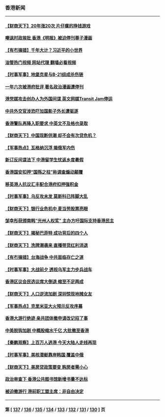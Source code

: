 ### 香港新闻
---
#### [【财商天下】20年涨20次 片仔癀的挣钱游戏](../../pages/ncid1349362/n13994249.md?05120845) 
#### [嘲讽时政挨批 香港《明报》被迫停刊尊子漫画](../../pages/ncid1349362/n13993743.md?05120845) 
#### [【有冇搞错】千年大计？习近平的小世界](../../pages/ncid1349362/n13993867.md?05120845) 
#### [油管热门视频 网站代理 翻墙必看视频](http://138.2.39.72:81/youtube.html?epic-marker?05120845)
#### [【时事军事】地堡克星与B-21组成杀伤链](../../pages/ncid1349362/n13993881.md?05120845) 
#### [一年六次被港府批评 著名政治漫画遭停刊](../../pages/ncid1349362/n13993832.md?05120845) 
#### [港党媒攻击创办人为外国间谍 英文网媒Transit Jam停运](../../pages/ncid1349362/n13993624.md?05120845) 
#### [中共外交官涉恐吓加国影子外长遭驱逐](../../pages/ncid1349362/n13992993.md?05120845) 
#### [香港警队再降入职要求 中英文不及格也录取](../../pages/ncid1349362/n13992612.md?05120845) 
#### [【财商天下】中国现断供潮 却不会有次贷危机？](../../pages/ncid1349362/n13992376.md?05120845) 
#### [【军事热点】瓦格纳沉浮 揭俄军内伤](../../pages/ncid1349362/n13992254.md?05120845) 
#### [新订反间谍法下 中港留学生忧返乡度暑假](../../pages/ncid1349362/n13990962.md?05120845) 
#### [香港国安扣押“国殇之柱”称调查煽动颠覆](../../pages/ncid1349362/n13990875.md?05120845) 
#### [移英港人抗议汇丰配合港府扣押强积金](../../pages/ncid1349362/n13990714.md?05120845) 
#### [【时事军事】乌反攻未发 莫斯科已阵脚大乱](../../pages/ncid1349362/n13990189.md?05120845) 
#### [【财商天下】银行业危机中 麦当劳股票亮眼](../../pages/ncid1349362/n13989813.md?05120845) 
#### [邹幸彤获颁南韩“光州人权奖” 主办方吁国际支持香港民主](../../pages/ncid1349362/n13989248.md?05120845) 
#### [【财商天下】揭秘巴菲特 成功背后的四个人](../../pages/ncid1349362/n13989157.md?05120845) 
#### [【财商天下】洗牌潮袭来 直播带货红利消退](../../pages/ncid1349362/n13988352.md?05120845) 
#### [【有冇搞错】台海战争 中共面临存亡之道](../../pages/ncid1349362/n13987819.md?05120845) 
#### [【时事军事】大战前夕 透视乌军主力步兵战车](../../pages/ncid1349362/n13987768.md?05120845) 
#### [香港区议会民选议席大倒退 缩至不足两成](../../pages/ncid1349362/n13987904.md?05120845) 
#### [【财商天下】人口逆流加剧 深圳惊现地摊女友](../../pages/ncid1349362/n13986660.md?05120845) 
#### [【军事热点】克里米亚大火预示反攻序幕](../../pages/ncid1349362/n13986339.md?05120845) 
#### [香港大游行绝迹 亲共团体撤申请改记招了事](../../pages/ncid1349362/n13986482.md?05120845) 
#### [中美脱钩加剧 中概股缩水千亿 大批撤至香港](../../pages/ncid1349362/n13986025.md?05120845) 
#### [【秦鹏观察】上百万人逃港 今天大陆人走线再现](../../pages/ncid1349362/n13986092.md?05120845) 
#### [【时事军事】美核潜艇靠岸韩国 覆盖中俄](../../pages/ncid1349362/n13984911.md?05120845) 
#### [【财商天下】美房贷政策要变 购房者需小心](../../pages/ncid1349362/n13984651.md?05120845) 
#### [政治审查下 香港公共图书馆新增书量不达标](../../pages/ncid1349362/n13984528.md?05120845) 
#### [被迫撤游行 港前职工盟主席：非自由决定](../../pages/ncid1349362/n13984510.md?05120845) 

---
#### 第 [ [137](./137.md?05120845) / [136](./136.md?05120845) / [135](./135.md?05120845) / [134](./134.md?05120845) / [133](./133.md?05120845) / [132](./132.md?05120845) / [131](./131.md?05120845) / [130](./130.md?05120845) ] 页
